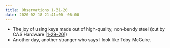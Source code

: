 ```yaml
---
title: Observations 1-31-20
date: 2020-02-18 21:41:00 -06:00
---
```


- The joy of using keys made out of high-quality, non-bendy steel (cut by CAS Hardware [[1-29-20](https://spencertweedy.com/observations/012920.html)])
- Another day, another stranger who says I look like Toby McGuire.